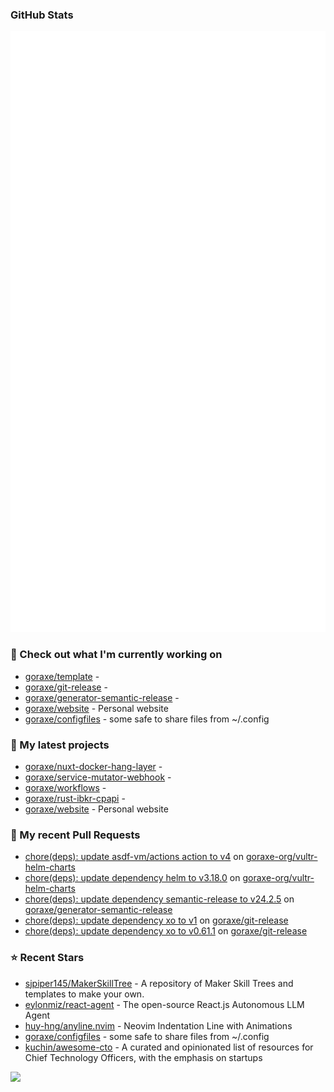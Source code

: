 
### GitHub Stats

<p align="left"><img src="https://raw.githubusercontent.com/goraxe/goraxe/main/github-metrics.svg" /></p>

### 👷 Check out what I'm currently working on

- [goraxe/template](https://github.com/goraxe/template) - 
- [goraxe/git-release](https://github.com/goraxe/git-release) - 
- [goraxe/generator-semantic-release](https://github.com/goraxe/generator-semantic-release) - 
- [goraxe/website](https://github.com/goraxe/website) - Personal website
- [goraxe/configfiles](https://github.com/goraxe/configfiles) - some safe to share files from ~/.config 
### 🌱 My latest projects

- [goraxe/nuxt-docker-hang-layer](https://github.com/goraxe/nuxt-docker-hang-layer) - 
- [goraxe/service-mutator-webhook](https://github.com/goraxe/service-mutator-webhook) - 
- [goraxe/workflows](https://github.com/goraxe/workflows) - 
- [goraxe/rust-ibkr-cpapi](https://github.com/goraxe/rust-ibkr-cpapi) - 
- [goraxe/website](https://github.com/goraxe/website) - Personal website
### 🔨 My recent Pull Requests

- [chore(deps): update asdf-vm/actions action to v4](https://github.com/goraxe-org/vultr-helm-charts/pull/63) on [goraxe-org/vultr-helm-charts](https://github.com/goraxe-org/vultr-helm-charts)
- [chore(deps): update dependency helm to v3.18.0](https://github.com/goraxe-org/vultr-helm-charts/pull/62) on [goraxe-org/vultr-helm-charts](https://github.com/goraxe-org/vultr-helm-charts)
- [chore(deps): update dependency semantic-release to v24.2.5](https://github.com/goraxe/generator-semantic-release/pull/217) on [goraxe/generator-semantic-release](https://github.com/goraxe/generator-semantic-release)
- [chore(deps): update dependency xo to v1](https://github.com/goraxe/git-release/pull/133) on [goraxe/git-release](https://github.com/goraxe/git-release)
- [chore(deps): update dependency xo to v0.61.1](https://github.com/goraxe/git-release/pull/132) on [goraxe/git-release](https://github.com/goraxe/git-release)
### ⭐ Recent Stars

- [sjpiper145/MakerSkillTree](https://github.com/sjpiper145/MakerSkillTree) - A repository of Maker Skill Trees and templates to make your own.  
- [eylonmiz/react-agent](https://github.com/eylonmiz/react-agent) - The open-source React.js Autonomous LLM Agent
- [huy-hng/anyline.nvim](https://github.com/huy-hng/anyline.nvim) - Neovim Indentation Line with Animations
- [goraxe/configfiles](https://github.com/goraxe/configfiles) - some safe to share files from ~/.config 
- [kuchin/awesome-cto](https://github.com/kuchin/awesome-cto) - A curated and opinionated list of resources for Chief Technology Officers, with the emphasis on startups

![](https://komarev.com/ghpvc/?username=goraxe)
